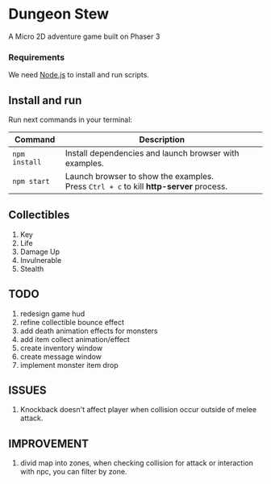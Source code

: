 # Dungeon Stew
A Micro 2D adventure game built on Phaser 3


### Requirements

We need [Node.js](https://nodejs.org) to install and run scripts.

## Install and run

Run next commands in your terminal:

| Command | Description |
|---------|-------------|
| `npm install` | Install dependencies and launch browser with examples.|
| `npm start` | Launch browser to show the examples. <br> Press `Ctrl + c` to kill **http-server** process. |


## Collectibles
1. Key
2. Life
3. Damage Up
4. Invulnerable
5. Stealth


## TODO
1. redesign game hud
2. refine collectible bounce effect
3. add death animation effects for monsters
4. add item collect animation/effect
5. create inventory window
7. create message window
8. implement monster item drop



## ISSUES
1. Knockback doesn't affect player when collision occur outside of melee attack.

## IMPROVEMENT
1. divid map into zones, when checking collision for attack or interaction with npc, you can filter by zone.

